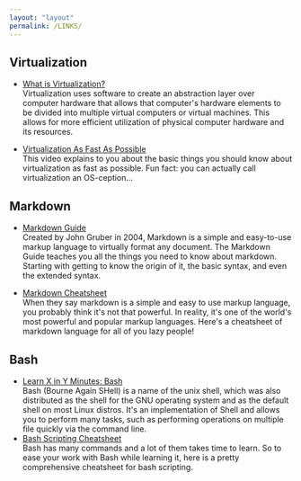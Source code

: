 ```yaml
---
layout: "layout"
permalink: /LINKS/
---
```

## Virtualization
- [What is Virtualization?](https://www.ibm.com/cloud/learn/virtualization-a-complete-guide)<br>
Virtualization uses software to create an abstraction layer over computer 
hardware that allows that computer's hardware elements to be divided into 
multiple virtual computers or virtual machines. This allows for more 
efficient utilization of physical computer hardware and its resources.

- [Virtualization As Fast As Possible](https://www.youtube.com/watch?v=XItj08D5KPk&ab_channel=Techquickie)<br>
This video explains to you about the basic things you should know about
virtualization as fast as possible. Fun fact: you can actually call 
virtualization an OS-ception...

## Markdown
- [Markdown Guide](https://www.markdownguide.org/)<br>
Created by John Gruber in 2004, Markdown is a simple and easy-to-use markup 
language to virtually format any document. The Markdown Guide teaches you all 
the things you need to know about markdown. Starting with getting to know the 
origin of it, the basic syntax, and even the extended syntax. 

- [Markdown Cheatsheet](https://github.com/adam-p/markdown-here/wiki/Markdown-Cheatsheet)<br>
When they say markdown is a simple and easy to use markup language, you 
probably think it's not that powerful. In reality, it's one of the world's most 
powerful and popular markup languages. Here's a cheatsheet of markdown language 
for all of you lazy people!

## Bash
- [Learn X in Y Minutes: Bash](https://learnxinyminutes.com/docs/bash/)<br>
Bash (Bourne Again SHell) is a name of the unix shell, 
which was also distributed as the shell for the GNU operating system and 
as the default shell on most Linux distros. It's an implementation of Shell and allows you
 to perform many tasks, such as performing operations on multiple file quickly via 
the command line.
- [Bash Scripting Cheatsheet](https://devhints.io/bash)<br>
Bash has many commands and a lot of them takes time to learn. So to ease your work with 
Bash while learning it, here is a pretty comprehensive cheatsheet for bash scripting.
